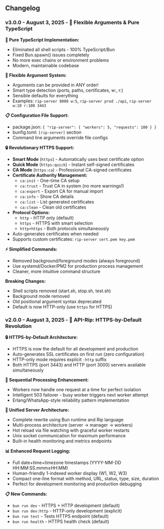 ## Changelog

### v3.0.0 - August 3, 2025 - 🎯 **Flexible Arguments & Pure TypeScript**

**🚀 Pure TypeScript Implementation:**
* Eliminated all shell scripts - 100% TypeScript/Bun
* Fixed Bun.spawn() issues completely
* No more exec chains or environment problems
* Modern, maintainable codebase

**🎯 Flexible Argument System:**
* Arguments can be provided in ANY order!
* Smart type detection (ports, paths, certificates, w:, r:)
* Sensible defaults for everything
* Examples: `rip-server 8080 w:5`, `rip-server prod ./api`, `rip-server w:10 r:100 3443`

**📋 Configuration File Support:**
* package.json: `{ "rip-server": { "workers": 5, "requests": 100 } }`
* bunfig.toml: `[rip-server]` section
* Command line arguments override file configs

**🔒 Revolutionary HTTPS Support:**
* **Smart Mode** (`https`) - Automatically uses best certificate option
* **Quick Mode** (`https:quick`) - Instant self-signed certificates
* **CA Mode** (`https:ca`) - Professional CA-signed certificates
* **Certificate Authority Management:**
  - `ca:init` - One-time CA setup
  - `ca:trust` - Trust CA in system (no more warnings!)
  - `ca:export` - Export CA for manual import
  - `ca:info` - Show CA details
  - `ca:list` - List generated certificates
  - `ca:clean` - Clean old certificates
* **Protocol Options:**
  - `http` - HTTP only (default)
  - `https` - HTTPS with smart selection
  - `http+https` - Both protocols simultaneously
* Auto-generates certificates when needed
* Supports custom certificates: `rip-server cert.pem key.pem`

**⚡ Simplified Commands:**
* Removed background/foreground modes (always foreground)
* Use systemd/Docker/PM2 for production process management
* Cleaner, more intuitive command structure

**Breaking Changes:**
* Shell scripts removed (start.sh, stop.sh, test.sh)
* Background mode removed
* Old positional argument syntax deprecated
* Default is now HTTP-only (use `https` for HTTPS)

### v2.0.0 - August 3, 2025 - 🚀 **API-Rip: HTTPS-by-Default Revolution**

**🔒 HTTPS-by-Default Architecture:**
* HTTPS is now the default for all development and production
* Auto-generates SSL certificates on first run (zero configuration)
* HTTP-only mode requires explicit `:http` suffix
* Both HTTPS (port 3443) and HTTP (port 3000) servers available simultaneously

**🎯 Sequential Processing Enhancement:**
* Workers now handle one request at a time for perfect isolation
* Intelligent 503 failover - busy worker triggers next worker attempt
* Erlang/WhatsApp-style reliability pattern implementation

**🚀 Unified Server Architecture:**
* Complete rewrite using Bun runtime and Rip language
* Multi-process architecture (server → manager → workers)
* Hot reload via file watching with graceful worker restarts
* Unix socket communication for maximum performance
* Built-in health monitoring and metrics endpoints

**📊 Enhanced Request Logging:**
* Full date+time+timezone timestamps (YYYY-MM-DD HH:MM:SS.mmm±HH:MM)
* Human-friendly 1-indexed worker display (W1, W2, W3)
* Compact one-line format with method, URL, status, type, size, duration
* Perfect for development monitoring and production debugging

**📋 New Commands:**
* `bun run dev` - HTTPS + HTTP development (default)
* `bun run dev:http` - HTTP-only development (explicit)
* `bun run test` - Tests HTTPS endpoint (default)
* `bun run health` - HTTPS health check (default)
